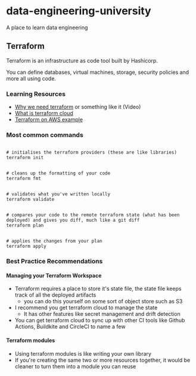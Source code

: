 # data-engineering-university
A place to learn data engineering


## Terraform 
Terraform is an infrastructure as code tool built by Hashicorp.

You can define databases, virtual machines, storage, security policies and more all using code.


### Learning Resources
* [Why we need terraform](https://www.youtube.com/watch?v=mzgfHmDRamk) or something like it (Video)
* [What is terraform cloud](https://developer.hashicorp.com/terraform/cloud-docs?utm_source=google&utm_channel_bucket=paid&utm_medium=sem&utm_campaign=Cloud_|_APJ_|_ANZ_|_ENG_|_GG_|_Search_|_Adopt_|_All_|_Terraform_|_Cloud_|_Brand&utm_content=19593308585-151005249008-645628325647&utm_offer=signup&gclid=Cj0KCQiA3eGfBhCeARIsACpJNU8TrDByPC6-XtAawW5IdxoNZ9AFPkS-KF7iVomEuxhLaxxCmZtnXiAaArT8EALw_wcB)
* [Terraform on AWS example](https://developer.hashicorp.com/terraform/tutorials/aws-get-started/aws-build)



### Most common commands

```hcl

# initialises the terraform providers (these are like libraries)
terraform init


# cleans up the formatting of your code
terraform fmt


# validates what you've written locally
terraform validate


# compares your code to the remote terraform state (what has been deployed) and gives you diff, much like a git diff
terraform plan


# applies the changes from your plan
terraform apply
```

### Best Practice Recommendations

#### Managing your Terraform Workspace
* Terraform requires a place to store it's state file, the state file keeps track of all the deployed artifacts
  * you can do this yourself on some sort of object store such as S3
* I recommend you get terraform cloud to manage the state
  * It has other features like secret management and drift detection
* You can get terraform cloud to sync up with other CI tools like Github Actions, Buildkite and CircleCI to name a few


#### Terraform modules
* Using terraform modules is like writing your own library
* If you're creating the same two or more resources together, it would be cleaner to turn them into a module you can reuse




